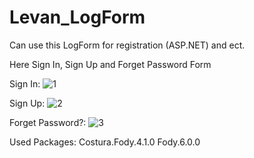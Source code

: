 # Levan_LogForm

Can use this LogForm for registration (ASP.NET)  and ect. 

Here Sign In, Sign Up and Forget Password Form

Sign In: 
![1](https://user-images.githubusercontent.com/38010166/83966609-2e315080-a8cc-11ea-9ba0-cd62a30ca633.gif)

Sign Up: 
![2](https://user-images.githubusercontent.com/38010166/83966612-32f60480-a8cc-11ea-82f4-7ba7b7bd48c6.gif)

Forget Password?:
![3](https://user-images.githubusercontent.com/38010166/83966615-35f0f500-a8cc-11ea-8337-090946e721e9.gif)

Used Packages: 
Costura.Fody.4.1.0
Fody.6.0.0
